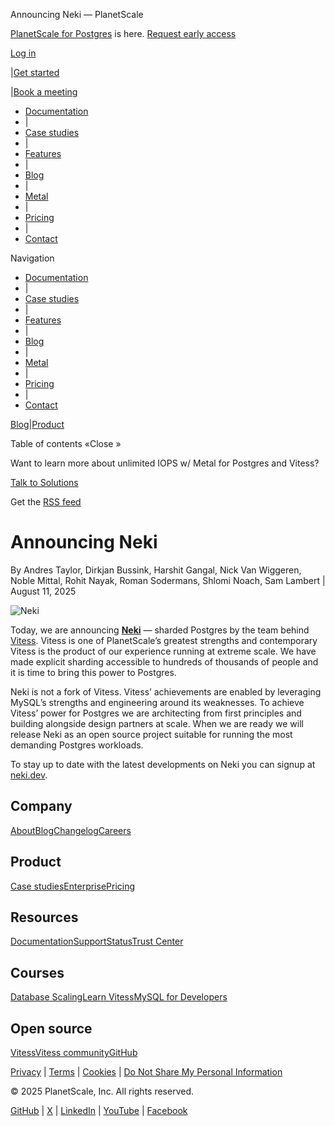 Announcing Neki — PlanetScale

[PlanetScale for Postgres](/blog/planetscale-for-postgres) is here. [Request early access](/postgres)

[](/)

[Log in](https://auth.planetscale.com/sign-in)

|[Get started](https://auth.planetscale.com/sign-up)

|[Book a meeting](/contact)

[](/)

*   [Documentation](/docs)
*   |
*   [Case studies](/case-studies)
*   |
*   [Features](/features)
*   |
*   [Blog](/blog)
*   |
*   [Metal](/metal)
*   |
*   [Pricing](/pricing)
*   |
*   [Contact](/contact)

Navigation

*   [Documentation](/docs)
*   |
*   [Case studies](/case-studies)
*   |
*   [Features](/features)
*   |
*   [Blog](/blog)
*   |
*   [Metal](/metal)
*   |
*   [Pricing](/pricing)
*   |
*   [Contact](/contact)

[Blog](/blog)|[Product](/blog/category/product)

Table of contents «Close »

Want to learn more about unlimited IOPS w/ Metal for Postgres and Vitess?

[Talk to Solutions](/contact)

Get the [RSS feed](/blog/feed.atom)

# Announcing Neki

By Andres Taylor, Dirkjan Bussink, Harshit Gangal, Nick Van Wiggeren, Noble Mittal, Rohit Nayak, Roman Sodermans, Shlomi Noach, Sam Lambert | August 11, 2025

![Neki](https://planetscale-images.imgix.net/assets/neki@2x-DTgVq7KS.png?auto=compress%2Cformat)

Today, we are announcing [**Neki**](https://neki.dev) — sharded Postgres by the team behind [Vitess](https://vitess.io). Vitess is one of PlanetScale’s greatest strengths and contemporary Vitess is the product of our experience running at extreme scale. We have made explicit sharding accessible to hundreds of thousands of people and it is time to bring this power to Postgres.

Neki is not a fork of Vitess. Vitess’ achievements are enabled by leveraging MySQL’s strengths and engineering around its weaknesses. To achieve Vitess’ power for Postgres we are architecting from first principles and building alongside design partners at scale. When we are ready we will release Neki as an open source project suitable for running the most demanding Postgres workloads.

To stay up to date with the latest developments on Neki you can signup at [neki.dev](https://neki.dev).

## Company

[About](/about)[Blog](/blog)[Changelog](/changelog)[Careers](/careers)

## Product

[Case studies](/case-studies)[Enterprise](/enterprise)[Pricing](/pricing)

## Resources

[Documentation](/docs)[Support](https://support.planetscale.com/hc/en-us)[Status](https://planetscalestatus.com)[Trust Center](https://trust.planetscale.com)

## Courses

[Database Scaling](/learn/courses/database-scaling/introduction/course-introduction)[Learn Vitess](/learn/courses/vitess)[MySQL for Developers](/learn/courses/mysql-for-developers)

## Open source

[Vitess](/vitess)[Vitess community](https://vitess.io/slack)[GitHub](https://github.com/planetscale)

[Privacy](/legal/privacy) | [Terms](/legal/siteterms) | [Cookies](/legal/cookies) | [Do Not Share My Personal Information](/legal/privacy#privacy-rights-and-choices)

© 2025 PlanetScale, Inc. All rights reserved.

[GitHub](https://github.com/planetscale) | [X](https://twitter.com/planetscale) | [LinkedIn](https://www.linkedin.com/company/planetscale) | [YouTube](https://www.youtube.com/planetscale) | [Facebook](https://www.facebook.com/planetscaledata)